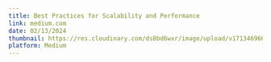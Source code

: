 ```yaml
---
title: Best Practices for Scalability and Performance
link: medium.com
date: 02/13/2024
thumbnail: https://res.cloudinary.com/ds8bd6wxr/image/upload/v1713469663/my-portfolio/article_r2raxp.png
platform: Medium
---
```

